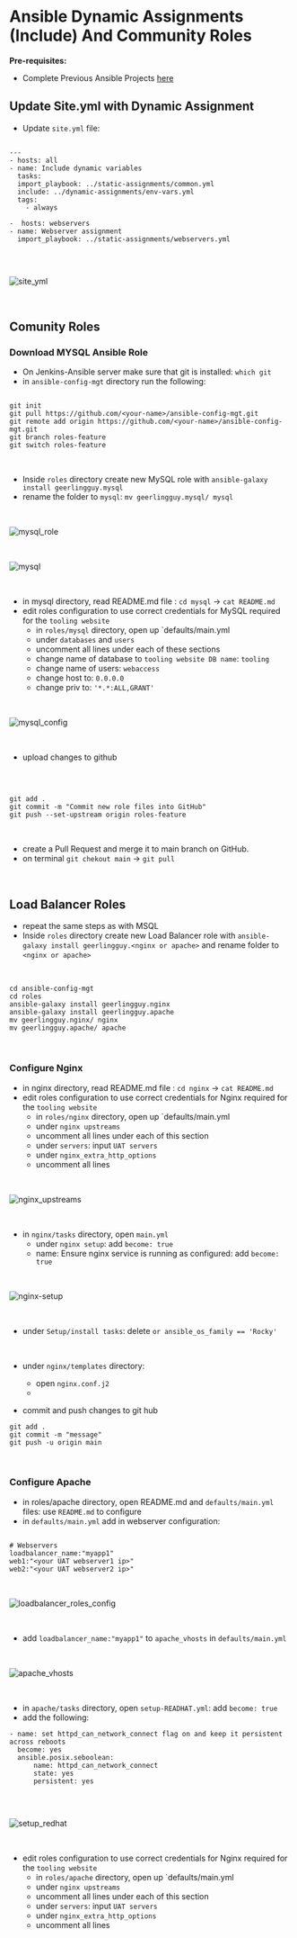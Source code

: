 # Ansible Dynamic Assignments (Include) And Community Roles

**Pre-requisites:**
- Complete Previous Ansible Projects <a href="https://github.com/earchibong/devops_training/README.me">here</a>

## Update Site.yml with Dynamic Assignment

- Update `site.yml` file:

```

---
- hosts: all
- name: Include dynamic variables 
  tasks:
  import_playbook: ../static-assignments/common.yml 
  include: ../dynamic-assignments/env-vars.yml
  tags:
    - always

-  hosts: webservers
- name: Webserver assignment
  import_playbook: ../static-assignments/webservers.yml
  
```

<br>

![site_yml](https://user-images.githubusercontent.com/92983658/188451867-3fcd5c32-3674-430e-9f86-5f3b75a1bb5c.png)


<br>

## Comunity Roles
### Download MYSQL Ansible Role
- On Jenkins-Ansible server make sure that git is installed: `which git`
- in `ansible-config-mgt` directory run the following:
```

git init
git pull https://github.com/<your-name>/ansible-config-mgt.git
git remote add origin https://github.com/<your-name>/ansible-config-mgt.git
git branch roles-feature
git switch roles-feature

```

<br>

- Inside `roles` directory create new MySQL role with `ansible-galaxy install geerlingguy.mysql`
- rename the folder to `mysql`: `mv geerlingguy.mysql/ mysql`

<br>

![mysql_role](https://user-images.githubusercontent.com/92983658/188410596-a85ac839-806e-4518-9ded-e2db539ff45d.png)

<br>

![mysql](https://user-images.githubusercontent.com/92983658/188410628-8272616e-819f-4180-acf1-900e5f04efe8.png)

<br>

- in mysql directory, read README.md file : `cd mysql` -> `cat README.md`
- edit roles configuration to use correct credentials for MySQL required for the `tooling website`
  - in `roles/mysql` directory, open up `defaults/main.yml
  - under `databases` and `users`
   - uncomment all lines under each of these sections 
   - change name of database to `tooling website DB name`: `tooling` 
   - change name of users: `webaccess`
   - change host to: `0.0.0.0`
   - change priv to: `'*.*:ALL,GRANT'`
 
 <br>
 
 ![mysql_config](https://user-images.githubusercontent.com/92983658/188450301-107e55de-e0e0-4d0e-9010-3d2366ac2aec.png)

<br>

- upload changes to github

<br>

```

git add .
git commit -m "Commit new role files into GitHub"
git push --set-upstream origin roles-feature

```
<br>

- create a Pull Request and merge it to main branch on GitHub.
- on terminal `git chekout main` -> `git pull`

<br>

## Load Balancer Roles

- repeat the same steps as with MSQL
- Inside `roles` directory create new Load Balancer role with `ansible-galaxy install geerlingguy.<nginx or apache>` and rename folder to `<nginx or apache>`

<br>

```
cd ansible-config-mgt
cd roles
ansible-galaxy install geerlingguy.nginx
ansible-galaxy install geerlingguy.apache
mv geerlingguy.nginx/ nginx
mv geerlingguy.apache/ apache

```

<br>

### Configure Nginx

- in nginx directory, read README.md file : `cd nginx` -> `cat README.md`
- edit roles configuration to use correct credentials for Nginx required for the `tooling website`
  - in `roles/nginx` directory, open up `defaults/main.yml
  - under `nginx upstreams`
   - uncomment all lines under each of this section 
   - under `servers`: input `UAT servers`
  - under `nginx_extra_http_options` 
   - uncomment all lines

<br>

![nginx_upstreams](https://user-images.githubusercontent.com/92983658/188908141-83226b8c-594a-458d-b76e-b07ffe6dea9e.png)

<br>

- in `nginx/tasks` directory, open `main.yml`
  - under `nginx setup`: add `become: true`
  - name: Ensure nginx service is running as configured: add `become: true`

<br>

![nginx-setup](https://user-images.githubusercontent.com/92983658/188909397-e47bf445-a17d-40ae-8151-6099db1cb16d.png)

<br>

- under `Setup/install tasks`: delete `or ansible_os_family == 'Rocky'` 

<br>

- under `nginx/templates` directory:
  - open `nginx.conf.j2`
  - 

- commit and push changes to git hub
```
git add .
git commit -m "message"
git push -u origin main

```

<br>

### Configure Apache
- in roles/apache directory, open README.md and `defaults/main.yml` files: use `README.md` to configure
- in `defaults/main.yml` add in webserver configuration:

```

# Webservers
loadbalancer_name:"myapp1"
web1:"<your UAT webserver1 ip>"
web2:"<your UAT webserver2 ip>"

```

<br>

![loadbalancer_roles_config](https://user-images.githubusercontent.com/92983658/189075858-0897176a-b31a-46c0-b580-a30206dfca0c.png)

<br>

- add `loadbalancer_name:"myapp1"` to `apache_vhosts` in `defaults/main.yml`

<br>

![apache_vhosts](https://user-images.githubusercontent.com/92983658/189076784-78024f54-fd3c-4ba9-acf9-46e3f9b54328.png)

<br>

- in `apache/tasks` directory, open `setup-READHAT.yml`: add `become: true`
- add the following:

```
- name: set httpd_can_network_connect flag on and keep it persistent across reboots
  become: yes
  ansible.posix.seboolean:
      name: httpd_can_network_connect
      state: yes
      persistent: yes
      
```

<br>

![setup_redhat](https://user-images.githubusercontent.com/92983658/189077068-afc60326-0553-4d11-a702-8c2ccc4438b5.png)

<br>




- edit roles configuration to use correct credentials for Nginx required for the `tooling website`
  - in `roles/apache` directory, open up `defaults/main.yml
  - under `nginx upstreams`
   - uncomment all lines under each of this section 
   - under `servers`: input `UAT servers`
  - under `nginx_extra_http_options` 
   - uncomment all lines
